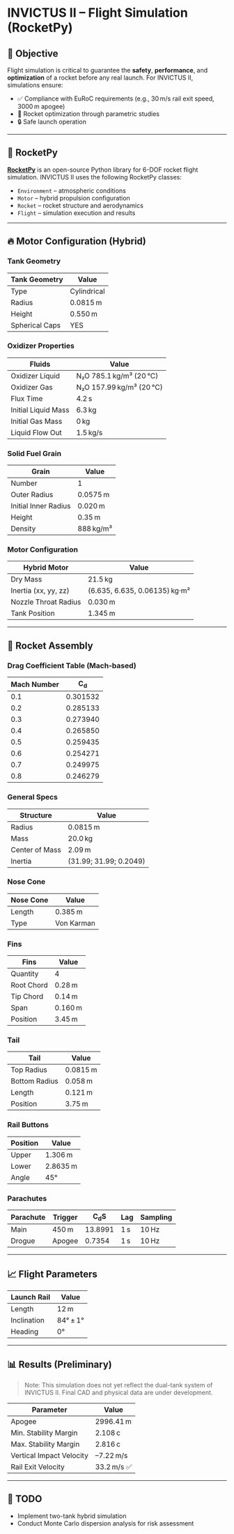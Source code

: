 # INVICTUS II – Flight Simulation (RocketPy)

## 🧭 Objective

Flight simulation is critical to guarantee the **safety**, **performance**, and **optimization** of a rocket before any real launch. For INVICTUS II, simulations ensure:

- ✅ Compliance with EuRoC requirements (e.g., 30 m/s rail exit speed, 3000 m apogee)
- 🔧 Rocket optimization through parametric studies
- 🔒 Safe launch operation

---

## 🚀 RocketPy

[**RocketPy**](https://github.com/Projeto-Sirius/RocketPy) is an open-source Python library for 6-DOF rocket flight simulation. INVICTUS II uses the following RocketPy classes:

- `Environment` – atmospheric conditions
- `Motor` – hybrid propulsion configuration
- `Rocket` – rocket structure and aerodynamics
- `Flight` – simulation execution and results

---

## 🔥 Motor Configuration (Hybrid)

### Tank Geometry

| **Tank Geometry** | **Value**       |
|-------------------|-----------------|
| Type              | Cylindrical     |
| Radius            | 0.0815 m        |
| Height            | 0.550 m         |
| Spherical Caps    | YES             |

### Oxidizer Properties

| **Fluids**             | **Value**                           |
|------------------------|-------------------------------------|
| Oxidizer Liquid        | N₂O 785.1 kg/m³ (20 °C)              |
| Oxidizer Gas           | N₂O 157.99 kg/m³ (20 °C)             |
| Flux Time              | 4.2 s                               |
| Initial Liquid Mass    | 6.3 kg                              |
| Initial Gas Mass       | 0 kg                                |
| Liquid Flow Out        | 1.5 kg/s                            |

### Solid Fuel Grain

| **Grain**            | **Value**    |
|----------------------|--------------|
| Number               | 1            |
| Outer Radius         | 0.0575 m     |
| Initial Inner Radius | 0.020 m      |
| Height               | 0.35 m       |
| Density              | 888 kg/m³    |

### Motor Configuration

| **Hybrid Motor**             | **Value**                              |
|-----------------------------|----------------------------------------|
| Dry Mass                    | 21.5 kg                                |
| Inertia (xx, yy, zz)        | (6.635, 6.635, 0.06135) kg·m²          |
| Nozzle Throat Radius        | 0.030 m                                |
| Tank Position               | 1.345 m                                |

---

## 🧩 Rocket Assembly

### Drag Coefficient Table (Mach-based)

| Mach Number | C<sub>d</sub>   |
|-------------|-----------------|
| 0.1         | 0.301532        |
| 0.2         | 0.285133        |
| 0.3         | 0.273940        |
| 0.4         | 0.265850        |
| 0.5         | 0.259435        |
| 0.6         | 0.254271        |
| 0.7         | 0.249975        |
| 0.8         | 0.246279        |

### General Specs

| **Structure**     | **Value**                      |
|-------------------|--------------------------------|
| Radius            | 0.0815 m                       |
| Mass              | 20.0 kg                        |
| Center of Mass    | 2.09 m                         |
| Inertia           | (31.99; 31.99; 0.2049)         |

### Nose Cone

| **Nose Cone**     | **Value**     |
|-------------------|---------------|
| Length            | 0.385 m       |
| Type              | Von Karman    |

### Fins

| **Fins**          | **Value**     |
|-------------------|---------------|
| Quantity          | 4             |
| Root Chord        | 0.28 m        |
| Tip Chord         | 0.14 m        |
| Span              | 0.160 m       |
| Position          | 3.45 m        |

### Tail

| **Tail**          | **Value**     |
|-------------------|---------------|
| Top Radius        | 0.0815 m      |
| Bottom Radius     | 0.058 m       |
| Length            | 0.121 m       |
| Position          | 3.75 m        |

### Rail Buttons

| **Position**      | **Value**     |
|-------------------|---------------|
| Upper             | 1.306 m       |
| Lower             | 2.8635 m      |
| Angle             | 45°           |

### Parachutes

| **Parachute** | **Trigger** | **C<sub>d</sub>S** | **Lag** | **Sampling** |
|---------------|-------------|--------------------|--------|---------------|
| Main          | 450 m       | 13.8991            | 1 s    | 10 Hz         |
| Drogue        | Apogee      | 0.7354             | 1 s    | 10 Hz         |

---

## 📈 Flight Parameters

| **Launch Rail** | **Value**         |
|------------------|-------------------|
| Length           | 12 m              |
| Inclination      | 84° ± 1°          |
| Heading          | 0°                |

---

## 📊 Results (Preliminary)

> Note: This simulation does not yet reflect the dual-tank system of INVICTUS II. Final CAD and physical data are under development.

| **Parameter**             | **Value**     |
|---------------------------|---------------|
| Apogee                    | 2996.41 m     |
| Min. Stability Margin     | 2.108 c       |
| Max. Stability Margin     | 2.816 c       |
| Vertical Impact Velocity  | –7.22 m/s     |
| Rail Exit Velocity        | 33.2 m/s ✅    |

---

## 🔮 TODO

- Implement two-tank hybrid simulation
- Conduct Monte Carlo dispersion analysis for risk assessment

